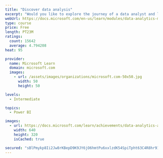```yaml
---
title: "Discover data analysis"
excerpt: "Would you like to explore the journey of a data analyst and learn how a data analyst tells a story with data? In this module, you will explore the different roles in data and learn the different tasks of a data analyst."
webUrl: https://docs.microsoft.com/en-us/learn/modules/data-analytics-microsoft/
type: course
price: Free
length: PT23M
ratings:
  count: 15642
  average: 4.794208
heat: 95

provider:
  name: Microsoft Learn
  domain: microsoft.com
  images:
    - url: /assets/images/organizations/microsoft.com-50x50.jpg
      width: 50
      height: 50

levels:
  - Intermediate

topics:
  - Power BI

images:
  - url: https://docs.microsoft.com/learn/achievements/data-analytics-and-microsoft-social.png
    width: 640
    height: 320
    isCached: true

secured: "sBlPmykp8Ii2Jw8rKBepD9K9JY6jO6hmtPu6xxlzdK54SpiTpht63C4R8hr91Wv6MKngsUDXHRzFUSuCQ86SdMrP3J/dguQEZAF3CNGSzmv1B7pDto07s6MkG1AGDdn0UCXYmIP2/lA5OAMuCyY7q8PdJoSPogk4KHVqXKgPGuhB7NML0nvExi0TTxreS780NiXfX0dJ4ZA+CwNF++zubzeYQKioEDa2joDUPWMbTG6H3OyRLOZmqqh2mFguYAI6a0vn1J/OwtmrurDIlYFGQCQ5Oxejv4pFkUEGBDETbPZRLOWSX42eXnXm81C/9QHeytlm0pSaP2a6ytH0ujQ5EF15+OnR3u44rmTAGp+7P0gR+3LgT2vNOluGXSgWIe/XLa4D0RvWdhWsLjGdssRgAdgH+JJM14QtHO2OMlRBKOR15TMPotwnY199/q0pMwUo;62TwQt9JanIMMjyVdfRC8g=="
---
```


